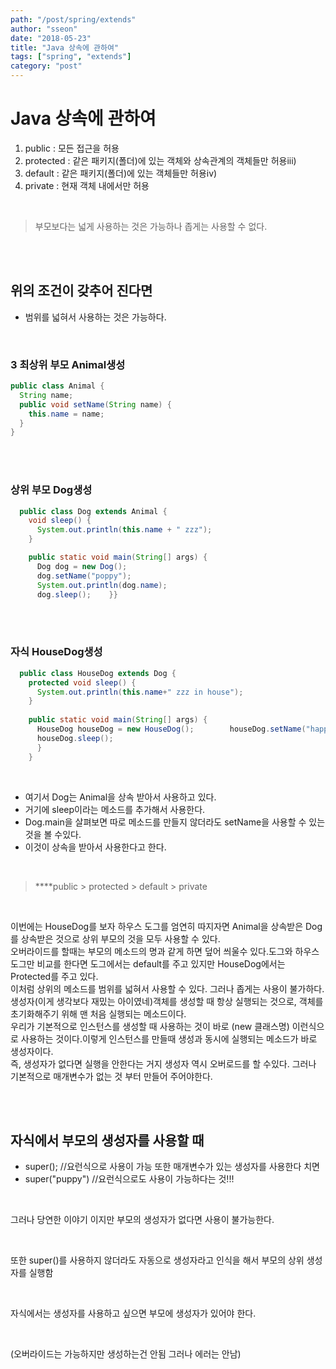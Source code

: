 ```yaml
---
path: "/post/spring/extends"
author: "sseon"
date: "2018-05-23"
title: "Java 상속에 관하여"
tags: ["spring", "extends"]
category: "post"
---
```


# **Java 상속에 관하여**

1. public      : 모든 접근을 허용
2. protected : 같은 패키지(폴더)에 있는 객체와 상속관계의 객체들만 허용iii) 
3. default    : 같은 패키지(폴더)에 있는 객체들만 허용iv) 
4. private    : 현재 객체 내에서만 허용

<br>

> 부모보다는 넓게 사용하는 것은 가능하나 좁게는 사용할 수 없다.

<br>
<br>

## 위의 조건이 갖추어 진다면
  
- 범위를 넓혀서 사용하는 것은 가능하다.

<br>

### 3 최상위 부모 Animal생성
  
```java
public class Animal {
  String name;
  public void setName(String name) {
    this.name = name;
  }
}
```

<br>
<br>

### 상위 부모 Dog생성

``` java
  public class Dog extends Animal {    
    void sleep() {        
      System.out.println(this.name + " zzz");    
    }    

    public static void main(String[] args) {         
      Dog dog = new Dog();            
      dog.setName("poppy");            
      System.out.println(dog.name);            
      dog.sleep();    }}
```

<br>
<br>

### 자식 HouseDog생성

```java
  public class HouseDog extends Dog {        
    protected void sleep() {        
      System.out.println(this.name+" zzz in house");    
    }    
    
    public static void main(String[] args) {        
      HouseDog houseDog = new HouseDog();        houseDog.setName("happy");        
      houseDog.sleep();    
      }
    }
```    

<br>

- 여기서 Dog는 Animal을 상속 받아서 사용하고 있다.  
- 거기에 sleep이라는 메소드를 추가해서 사용한다. 
- Dog.main을 살펴보면 따로 메소드를 만들지 않더라도 setName을 사용할 수 있는 것을 볼 수있다.
- 이것이 상속을 받아서 사용한다고 한다.

<br>

> ****public > protected > default > private

<br>

이번에는 HouseDog를 보자 하우스 도그를 엄연히 따지자면 Animal을 상속받은 Dog를 상속받은 것으로 상위 부모의 것을 모두 사용할 수 있다.
<br>
오버라이드를 할때는 부모의 메소드의 명과 같게 하면 덮어 씌울수 있다.도그와 하우스도그만 비교를 한다면 도그에서는 default를 주고 있지만 HouseDog에서는 Protected를 주고 있다. 
<br>
이처럼 상위의 메소드를 범위를 넓혀서 사용할 수 있다. 그러나 좁게는 사용이 불가하다.
<br>
생성자(이게 생각보다 재밌는 아이였네)객체를 생성할 때 항상 실행되는 것으로, 객체를 초기화해주기 위해 맨 처음 실행되는 메소드이다.
<br>
우리가 기본적으로 인스턴스를 생성할 때 사용하는 것이 바로 (new 클래스명) 이런식으로 사용하는 것이다.이렇게 인스턴스를 만들때 생성과 동시에 실행되는 메소드가 바로 생성자이다.
<br>
즉, 생성자가 없다면 실행을 안한다는 거지
생성자 역시 오버로드를 할 수있다. 그러나 기본적으로 매개변수가 없는 것 부터 만들어 주어야한다.

<br>
<br>

## 자식에서 부모의 생성자를 사용할 때

- super(); //요런식으로 사용이 가능 또한 매개변수가 있는 생성자를 사용한다 치면
- super("puppy") //요런식으로도 사용이 가능하다는 것!!!

<br>

그러나 당연한 이야기 이지만 부모의 생성자가 없다면 사용이 불가능한다.

<br>

또한 super()를 사용하지 않더라도 자동으로 생성자라고 인식을 해서 부모의 상위 생성자를 실행함

<br>

자식에서는 생성자를 사용하고 싶으면 부모에 생성자가 있어야 한다.

<br>

(오버라이드는 가능하지만 생성하는건 안됨 그러나 에러는 안남)